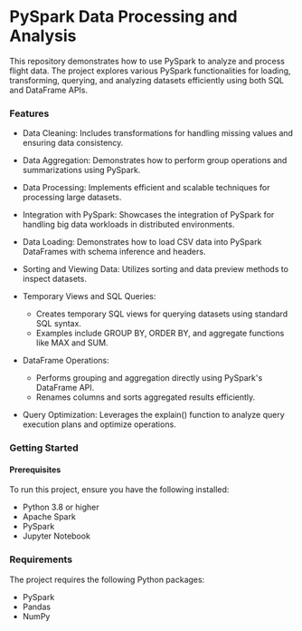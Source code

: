 # PySpark Data Processing and Analysis
This repository demonstrates how to use PySpark to analyze and process flight data. The project explores various PySpark functionalities for loading, transforming, querying, and analyzing datasets efficiently using both SQL and DataFrame APIs.

### Features
- Data Cleaning: Includes transformations for handling missing values and ensuring data consistency.
- Data Aggregation: Demonstrates how to perform group operations and summarizations using PySpark.
- Data Processing: Implements efficient and scalable techniques for processing large datasets.
- Integration with PySpark: Showcases the integration of PySpark for handling big data workloads in distributed environments.

- Data Loading: Demonstrates how to load CSV data into PySpark DataFrames with schema inference and headers.
- Sorting and Viewing Data: Utilizes sorting and data preview methods to inspect datasets.
- Temporary Views and SQL Queries:
  - Creates temporary SQL views for querying datasets using standard SQL syntax.
  - Examples include GROUP BY, ORDER BY, and aggregate functions like MAX and SUM.
- DataFrame Operations:
  - Performs grouping and aggregation directly using PySpark's DataFrame API.
  - Renames columns and sorts aggregated results efficiently.
- Query Optimization: Leverages the explain() function to analyze query execution plans and optimize operations.

### Getting Started
#### Prerequisites
To run this project, ensure you have the following installed:
- Python 3.8 or higher
- Apache Spark
- PySpark
- Jupyter Notebook

### Requirements
The project requires the following Python packages:
- PySpark
- Pandas
- NumPy
